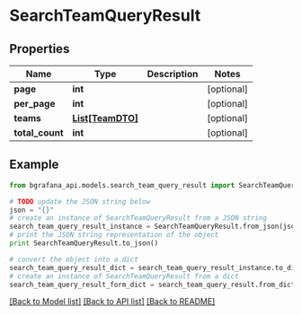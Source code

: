# SearchTeamQueryResult


## Properties
Name | Type | Description | Notes
------------ | ------------- | ------------- | -------------
**page** | **int** |  | [optional] 
**per_page** | **int** |  | [optional] 
**teams** | [**List[TeamDTO]**](TeamDTO.md) |  | [optional] 
**total_count** | **int** |  | [optional] 

## Example

```python
from bgrafana_api.models.search_team_query_result import SearchTeamQueryResult

# TODO update the JSON string below
json = "{}"
# create an instance of SearchTeamQueryResult from a JSON string
search_team_query_result_instance = SearchTeamQueryResult.from_json(json)
# print the JSON string representation of the object
print SearchTeamQueryResult.to_json()

# convert the object into a dict
search_team_query_result_dict = search_team_query_result_instance.to_dict()
# create an instance of SearchTeamQueryResult from a dict
search_team_query_result_form_dict = search_team_query_result.from_dict(search_team_query_result_dict)
```
[[Back to Model list]](../README.md#documentation-for-models) [[Back to API list]](../README.md#documentation-for-api-endpoints) [[Back to README]](../README.md)


